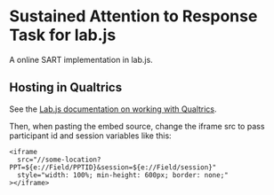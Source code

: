 # Sustained Attention to Response Task for lab.js

A online SART implementation in lab.js.

## Hosting in Qualtrics

See the [Lab.js documentation on working with Qualtrics](https://labjs.readthedocs.io/en/latest/learn/deploy/3a-qualtrics.html).

Then, when pasting the embed source, change the iframe src to pass participant 
id and session variables like this:

    <iframe
      src="//some-location?PPT=${e://Field/PPTID}&session=${e://Field/session}"
      style="width: 100%; min-height: 600px; border: none;"
    ></iframe>


